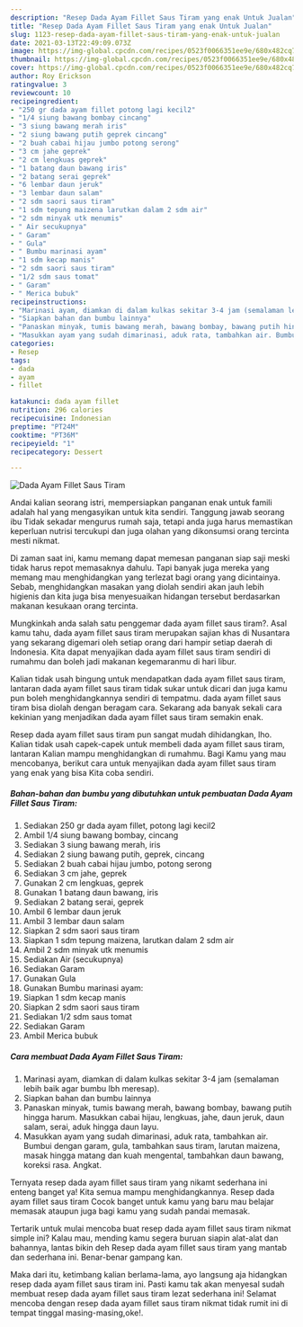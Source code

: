 ```yaml
---
description: "Resep Dada Ayam Fillet Saus Tiram yang enak Untuk Jualan"
title: "Resep Dada Ayam Fillet Saus Tiram yang enak Untuk Jualan"
slug: 1123-resep-dada-ayam-fillet-saus-tiram-yang-enak-untuk-jualan
date: 2021-03-13T22:49:09.073Z
image: https://img-global.cpcdn.com/recipes/0523f0066351ee9e/680x482cq70/dada-ayam-fillet-saus-tiram-foto-resep-utama.jpg
thumbnail: https://img-global.cpcdn.com/recipes/0523f0066351ee9e/680x482cq70/dada-ayam-fillet-saus-tiram-foto-resep-utama.jpg
cover: https://img-global.cpcdn.com/recipes/0523f0066351ee9e/680x482cq70/dada-ayam-fillet-saus-tiram-foto-resep-utama.jpg
author: Roy Erickson
ratingvalue: 3
reviewcount: 10
recipeingredient:
- "250 gr dada ayam fillet potong lagi kecil2"
- "1/4 siung bawang bombay cincang"
- "3 siung bawang merah iris"
- "2 siung bawang putih geprek cincang"
- "2 buah cabai hijau jumbo potong serong"
- "3 cm jahe geprek"
- "2 cm lengkuas geprek"
- "1 batang daun bawang iris"
- "2 batang serai geprek"
- "6 lembar daun jeruk"
- "3 lembar daun salam"
- "2 sdm saori saus tiram"
- "1 sdm tepung maizena larutkan dalam 2 sdm air"
- "2 sdm minyak utk menumis"
- " Air secukupnya"
- " Garam"
- " Gula"
- " Bumbu marinasi ayam"
- "1 sdm kecap manis"
- "2 sdm saori saus tiram"
- "1/2 sdm saus tomat"
- " Garam"
- " Merica bubuk"
recipeinstructions:
- "Marinasi ayam, diamkan di dalam kulkas sekitar 3-4 jam (semalaman lebih baik agar bumbu lbh meresap)."
- "Siapkan bahan dan bumbu lainnya"
- "Panaskan minyak, tumis bawang merah, bawang bombay, bawang putih hingga harum. Masukkan cabai hijau, lengkuas, jahe, daun jeruk, daun salam, serai, aduk hingga daun layu."
- "Masukkan ayam yang sudah dimarinasi, aduk rata, tambahkan air. Bumbui dengan garam, gula, tambahkan saus tiram, larutan maizena, masak hingga matang dan kuah mengental, tambahkan daun bawang, koreksi rasa. Angkat."
categories:
- Resep
tags:
- dada
- ayam
- fillet

katakunci: dada ayam fillet 
nutrition: 296 calories
recipecuisine: Indonesian
preptime: "PT24M"
cooktime: "PT36M"
recipeyield: "1"
recipecategory: Dessert

---
```



![Dada Ayam Fillet Saus Tiram](https://img-global.cpcdn.com/recipes/0523f0066351ee9e/680x482cq70/dada-ayam-fillet-saus-tiram-foto-resep-utama.jpg)

Andai kalian seorang istri, mempersiapkan panganan enak untuk famili adalah hal yang mengasyikan untuk kita sendiri. Tanggung jawab seorang ibu Tidak sekadar mengurus rumah saja, tetapi anda juga harus memastikan keperluan nutrisi tercukupi dan juga olahan yang dikonsumsi orang tercinta mesti nikmat.

Di zaman  saat ini, kamu memang dapat memesan panganan siap saji meski tidak harus repot memasaknya dahulu. Tapi banyak juga mereka yang memang mau menghidangkan yang terlezat bagi orang yang dicintainya. Sebab, menghidangkan masakan yang diolah sendiri akan jauh lebih higienis dan kita juga bisa menyesuaikan hidangan tersebut berdasarkan makanan kesukaan orang tercinta. 



Mungkinkah anda salah satu penggemar dada ayam fillet saus tiram?. Asal kamu tahu, dada ayam fillet saus tiram merupakan sajian khas di Nusantara yang sekarang digemari oleh setiap orang dari hampir setiap daerah di Indonesia. Kita dapat menyajikan dada ayam fillet saus tiram sendiri di rumahmu dan boleh jadi makanan kegemaranmu di hari libur.

Kalian tidak usah bingung untuk mendapatkan dada ayam fillet saus tiram, lantaran dada ayam fillet saus tiram tidak sukar untuk dicari dan juga kamu pun boleh menghidangkannya sendiri di tempatmu. dada ayam fillet saus tiram bisa diolah dengan beragam cara. Sekarang ada banyak sekali cara kekinian yang menjadikan dada ayam fillet saus tiram semakin enak.

Resep dada ayam fillet saus tiram pun sangat mudah dihidangkan, lho. Kalian tidak usah capek-capek untuk membeli dada ayam fillet saus tiram, lantaran Kalian mampu menghidangkan di rumahmu. Bagi Kamu yang mau mencobanya, berikut cara untuk menyajikan dada ayam fillet saus tiram yang enak yang bisa Kita coba sendiri.

<!--inarticleads1-->

##### Bahan-bahan dan bumbu yang dibutuhkan untuk pembuatan Dada Ayam Fillet Saus Tiram:

1. Sediakan 250 gr dada ayam fillet, potong lagi kecil2
1. Ambil 1/4 siung bawang bombay, cincang
1. Sediakan 3 siung bawang merah, iris
1. Sediakan 2 siung bawang putih, geprek, cincang
1. Sediakan 2 buah cabai hijau jumbo, potong serong
1. Sediakan 3 cm jahe, geprek
1. Gunakan 2 cm lengkuas, geprek
1. Gunakan 1 batang daun bawang, iris
1. Sediakan 2 batang serai, geprek
1. Ambil 6 lembar daun jeruk
1. Ambil 3 lembar daun salam
1. Siapkan 2 sdm saori saus tiram
1. Siapkan 1 sdm tepung maizena, larutkan dalam 2 sdm air
1. Ambil 2 sdm minyak utk menumis
1. Sediakan  Air (secukupnya)
1. Sediakan  Garam
1. Gunakan  Gula
1. Gunakan  Bumbu marinasi ayam:
1. Siapkan 1 sdm kecap manis
1. Siapkan 2 sdm saori saus tiram
1. Sediakan 1/2 sdm saus tomat
1. Sediakan  Garam
1. Ambil  Merica bubuk




<!--inarticleads2-->

##### Cara membuat Dada Ayam Fillet Saus Tiram:

1. Marinasi ayam, diamkan di dalam kulkas sekitar 3-4 jam (semalaman lebih baik agar bumbu lbh meresap).
1. Siapkan bahan dan bumbu lainnya
1. Panaskan minyak, tumis bawang merah, bawang bombay, bawang putih hingga harum. Masukkan cabai hijau, lengkuas, jahe, daun jeruk, daun salam, serai, aduk hingga daun layu.
1. Masukkan ayam yang sudah dimarinasi, aduk rata, tambahkan air. Bumbui dengan garam, gula, tambahkan saus tiram, larutan maizena, masak hingga matang dan kuah mengental, tambahkan daun bawang, koreksi rasa. Angkat.




Ternyata resep dada ayam fillet saus tiram yang nikamt sederhana ini enteng banget ya! Kita semua mampu menghidangkannya. Resep dada ayam fillet saus tiram Cocok banget untuk kamu yang baru mau belajar memasak ataupun juga bagi kamu yang sudah pandai memasak.

Tertarik untuk mulai mencoba buat resep dada ayam fillet saus tiram nikmat simple ini? Kalau mau, mending kamu segera buruan siapin alat-alat dan bahannya, lantas bikin deh Resep dada ayam fillet saus tiram yang mantab dan sederhana ini. Benar-benar gampang kan. 

Maka dari itu, ketimbang kalian berlama-lama, ayo langsung aja hidangkan resep dada ayam fillet saus tiram ini. Pasti kamu tak akan menyesal sudah membuat resep dada ayam fillet saus tiram lezat sederhana ini! Selamat mencoba dengan resep dada ayam fillet saus tiram nikmat tidak rumit ini di tempat tinggal masing-masing,oke!.

